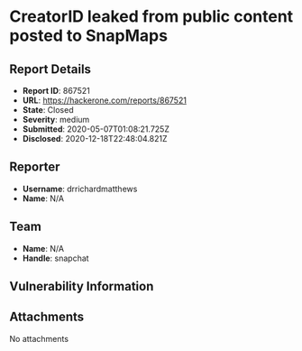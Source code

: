 # CreatorID leaked from public content posted to SnapMaps

## Report Details
- **Report ID**: 867521
- **URL**: https://hackerone.com/reports/867521
- **State**: Closed
- **Severity**: medium
- **Submitted**: 2020-05-07T01:08:21.725Z
- **Disclosed**: 2020-12-18T22:48:04.821Z

## Reporter
- **Username**: drrichardmatthews
- **Name**: N/A

## Team
- **Name**: N/A
- **Handle**: snapchat

## Vulnerability Information


## Attachments
No attachments

